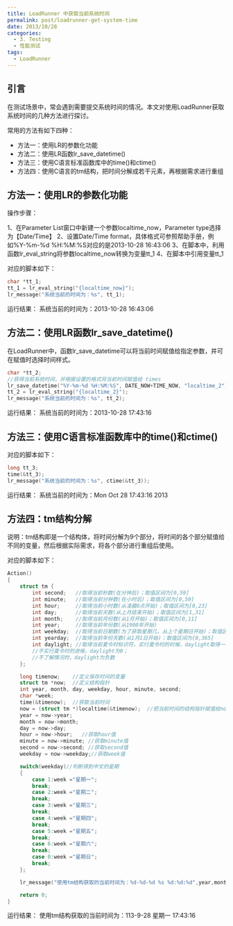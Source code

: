 ```yaml
---
title: LoadRunner 中获取当前系统时间
permalink: post/loadrunner-get-system-time
date: 2013/10/28
categories:
  - 3. Testing
  - 性能测试
tags:
  - LoadRunner
---
```


## 引言

在测试场景中，常会遇到需要提交系统时间的情况。本文对使用LoadRunner获取系统时间的几种方法进行探讨。

常用的方法有如下四种：

- 方法一：使用LR的参数化功能
- 方法二：使用LR函数lr_save_datetime()
- 方法三：使用C语言标准函数库中的time()和ctime()
- 方法四：使用C语言的tm结构，把时间分解成若干元素，再根据需求进行重组

## 方法一：使用LR的参数化功能

操作步骤：

1、在Parameter List窗口中新建一个参数localtime_now，Parameter type选择为【Date/Time】
2、设置Date/Time format，具体格式可参照帮助手册，例如%Y-%m-%d %H:%M:%S对应的是2013-10-28 16:43:06
3、在脚本中，利用函数lr_eval_string将参数localtime_now转换为变量tt_1
4、在脚本中引用变量tt_1

对应的脚本如下：

```C
char *tt_1;
tt_1 = lr_eval_string("{localtime_now}");
lr_message("系统当前的时间为：%s", tt_1);
```

运行结果：
系统当前的时间为：2013-10-28 16:43:06

## 方法二：使用LR函数lr_save_datetime()

在LoadRunner中，函数lr_save_datetime可以将当前时间赋值给指定参数，并可在赋值时选择时间样式。

```C
char *tt_2;
//获得当前系统时间，并根据设置的格式将当前时间赋值给 times
lr_save_datetime("%Y-%m-%d %H:%M:%S", DATE_NOW+TIME_NOW, "localtime_2");
tt_2 = lr_eval_string("{localtime_2}");
lr_message("系统当前的时间为：%s", tt_2);
```

运行结果：
系统当前的时间为：2013-10-28 17:43:16

## 方法三：使用C语言标准函数库中的time()和ctime()

对应的脚本如下：

```C
long tt_3;
time(&tt_3);
lr_message("系统当前的时间为：%s", ctime(&tt_3));
```

运行结果：
系统当前的时间为：Mon Oct 28 17:43:16 2013

## 方法四：tm结构分解

说明：tm结构即是一个结构体，将时间分解为9个部分，将时间的各个部分赋值给不同的变量，然后根据实际需求，将各个部分进行重组后使用。

对应的脚本如下：

```C
Action()
{
    struct tm {
        int second;   //取得当前秒数(在分钟后)；取值区间为[0,59]
        int minute;   //取得当前分钟数(在小时后)；取值区间为[0,59]
        int hour;     //取得当前小时数(从凌晨0点开始)；取值区间为[0,23]
        int day;      //取得当前天数(从上月结束开始)；取值区间为[1,31]
        int month;    //取得当前月份数(从1月开始)；取值区间为[0,11]
        int year;     //取得当前年份数(从1900年开始)
        int weekday;  //取得当前日期数(为了获取星期几，从上个星期日开始)；取值区间为[0,6]
        int yearday;  //取得当前年份天数(从1月1日开始)；取值区间为[0,365]
        int daylight; //取得当前夏令时标识符，实行夏令时的时候，daylight取得一个正数
        //不实行夏令时的进候，daylight为0；
        //不了解情况时，daylight为负数
    };

    long timenow;    //定义保存时间的变量
    struct tm *now;  //定义结构指针
    int year, month, day, weekday, hour, minute, second;
    char *week;
    time(&timenow);  //获取当前时间
    now = (struct tm *)localtime(&timenow);  //把当前时间的结构指针赋值给now
    year = now->year;
    month = now->month;
    day = now->day;
    hour = now->hour;   //获取hour值
    minute = now->minute; //获取minute值
    second = now->second; //获取second值
    weekday = now->weekday;//获取week值

    switch(weekday)//判断得到中文的星期
    {
        case 1:week ="星期一";
        break;
        case 2:week ="星期二";
        break;
        case 3:week ="星期三";
        break;
        case 4:week ="星期四";
        break;
        case 5:week ="星期五";
        break;
        case 6:week ="星期六";
        break;
        case 0:week ="星期日";
        break;
    };

    lr_message("使用tm结构获取的当前时间为：%d-%d-%d %s %d:%d:%d",year,month,day,week,hour,minute,second);

    return 0;
}
```

运行结果：
使用tm结构获取的当前时间为：113-9-28 星期一 17:43:16
